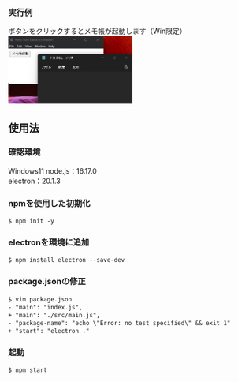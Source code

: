 ### 実行例
ボタンをクリックするとメモ帳が起動します（Win限定）
<img src="images/cap.png" width="50%">  

## 使用法 
### 確認環境
Windows11
node.js：16.17.0  
electron：20.1.3  

### npmを使用した初期化 
```
$ npm init -y
```
### electronを環境に追加
```
$ npm install electron --save-dev
```
### package.jsonの修正
```
$ vim package.json
- "main": "index.js",
+ "main": "./src/main.js",
- "package-name": "echo \"Error: no test specified\" && exit 1"
+ "start": "electron ."
```
### 起動
```
$ npm start
```